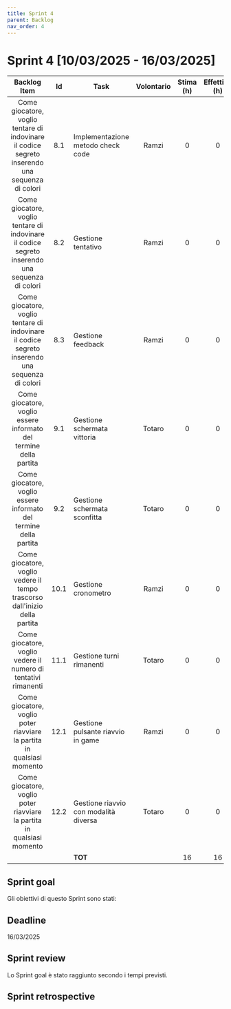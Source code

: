 ```yaml
---
title: Sprint 4
parent: Backlog
nav_order: 4
---
```

# Sprint 4 [10/03/2025 - 16/03/2025]

|                                          Backlog Item                                           |  Id  | Task                                  | Volontario | Stima (h) | Effettivo (h) |
|:-----------------------------------------------------------------------------------------------:|:----:|---------------------------------------|:----------:|:---------:|:-------------:|
| Come giocatore, voglio tentare di indovinare il codice segreto inserendo una sequenza di colori | 8.1  | Implementazione metodo check code     |   Ramzi    |     0     |       0       |
| Come giocatore, voglio tentare di indovinare il codice segreto inserendo una sequenza di colori | 8.2  | Gestione tentativo                    |   Ramzi    |     0     |       0       |
| Come giocatore, voglio tentare di indovinare il codice segreto inserendo una sequenza di colori | 8.3  | Gestione feedback                     |   Ramzi    |     0     |       0       |
|                Come giocatore, voglio essere informato del termine della partita                | 9.1  | Gestione schermata vittoria           |   Totaro   |     0     |       0       |
|                Come giocatore, voglio essere informato del termine della partita                | 9.2  | Gestione schermata sconfitta          |   Totaro   |     0     |       0       |
|           Come giocatore, voglio vedere il tempo trascorso dall'inizio della partita            | 10.1 | Gestione cronometro                   |   Ramzi    |     0     |       0       |
|                 Come giocatore, voglio vedere il numero di tentativi rimanenti                  | 11.1 | Gestione turni rimanenti              |   Totaro   |     0     |       0       |
|             Come giocatore, voglio poter riavviare la partita in qualsiasi momento              | 12.1 | Gestione pulsante riavvio in game     |   Ramzi    |     0     |       0       |
|             Come giocatore, voglio poter riavviare la partita in qualsiasi momento              | 12.2 | Gestione riavvio con modalità diversa |   Totaro   |     0     |       0       |
|                                                                                                 |      | **TOT**                               |            |    16     |      16       |

## Sprint goal

Gli obiettivi di questo Sprint sono stati:

## Deadline

16/03/2025

## Sprint review
Lo Sprint goal è stato raggiunto secondo i tempi previsti.

## Sprint retrospective


